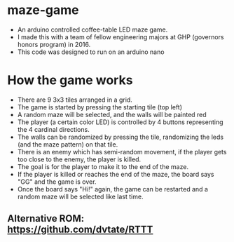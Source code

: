# maze-game
- An arduino controlled coffee-table LED maze game.
- I made this with a team of fellow engineering majors at GHP (governors honors program) in 2016.
- This code was designed to run on an arduino nano

# How the game works
- There are 9 3x3 tiles arranged in a grid. 
- The game is started by pressing the starting tile (top left)
- A random maze will be selected, and the walls will be painted red
- The player (a certain color LED) is controlled by 4 buttons representing the 4 cardinal directions.
- The walls can be randomized by pressing the tile, randomizing the leds (and the maze pattern) on that tile.
- There is an enemy which has semi-random movement, if the player gets too close to the enemy, the player is killed.
- The goal is for the player to make it to the end of the maze.
- If the player is killed or reaches the end of the maze, the board says "GG" and the game is over. 
- Once the board says "Hi!" again, the game can be restarted and a random maze will be selected like last time.

## Alternative ROM: https://github.com/dvtate/RTTT
